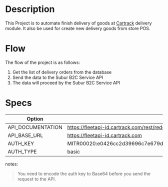 # Description
This Project is to automate finish delivery of goods at [Cartrack](https://www.cartrack.id/id/) delivery module.
It also be used for create new delivery goods from store POS.<br>

# Flow
The flow of the project is as follows:<br>
1. Get the list of delivery orders from the database
1. Send the data to the Subur B2C Service API
1. The data will proceed by the Subur B2C Service API

# Specs

| Option | Value |
| ------ | ----------- |
| API_DOCUMENTATION | https://fleetapi-id.cartrack.com/rest/redoc.php |
| API_BASE_URL | https://fleetapi-id.cartrack.com |
| AUTH_KEY | MITR00020:e0426cc2d39696c7e679deab4a27297bddf23a8b639834dfb7501831262fc70e |
| AUTH_TYPE | basic |

notes: <br>
> You need to encode the auth key to Base64 before you send the request to the API.